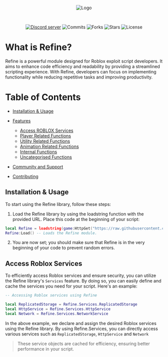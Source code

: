 


<div align="center">

![Logo](https://media.discordapp.net/attachments/1047624099565949079/1113601108565303407/1zKKPGX.png)


<div>&nbsp;</div>


[![Discord server](https://img.shields.io/discord/1047610578740465684?label=Discord&logo=Discord&logoColor=white&style=for-the-badge)](https://discord.gg/r5VaTq5V "A Discord server where people can discuss Adonis related stuff and talk.") 
![Commits](https://img.shields.io/github/commit-activity/t/synnyyy/refine?style=for-the-badge)
![Forks](https://img.shields.io/github/forks/synnyyy/refine?style=for-the-badge)
![Stars](https://img.shields.io/github/stars/synnyyy/refine?style=for-the-badge)
![License](https://img.shields.io/endpoint?label=License&logoColor=blue&style=for-the-badge&url=https%3A%2F%2Fpastebin.com%2Fraw%2F54sUYpzT)



</div>


# What is Refine?
Refine is a powerful module designed for Roblox exploit script developers. It aims to enhance code efficiency and readability by providing a streamlined scripting experience. With Refine, developers can focus on implementing functionality while reducing repetitive tasks and improving productivity.

# Table of Contents

- [Installation & Usage](#installation-&-usage)
- [Features](#features)
  - [Access ROBLOX Services](#access-roblox-services)
  - [Player Related Functions](#player-functions)
  - [Utility Related Functions](#utility-functions)
  - [Animation Related Functions](#animation-functions)
  - [Internal Functions](#uncategorised-functions)
  - [Uncategorised Functions](#uncategorised-functions)

- [Community and Support](#community-and-support)
- [Contributing](#contributing)



## Installation & Usage

To start using the Refine library, follow these steps:

1) Load the Refine library by using the loadstring function with the provided URL. Place this code at the beginning of your script:
```lua
local Refine = loadstring(game:HttpGet("https://raw.githubusercontent.com/synnyyy/refine/main/project.lua", true))()
Refine:Load() -- Loads the Refine module.

```
2) You are now set; you should make sure that Refine is in the very beginning of your code to prevent random errors.

## Access Roblox Services

To efficiently access Roblox services and ensure security, you can utilize the Refine library's `Services` feature. By doing so, you can easily define and cache the services you need for your script. Here's an example:

```lua
-- Accessing Roblox services using Refine

local ReplicatedStorage = Refine.Services.ReplicatedStorage
local HttpService = Refine.Services.HttpService
local Network = Refine.Services.NetworkService
```
In the above example, we declare and assign the desired Roblox services using the Refine library. By using Refine.Services, you can directly access various services such as `ReplicatedStorage`, `HttpService` and `Network` 

> These service objects are cached for efficiency, ensuring better performance in your script.

